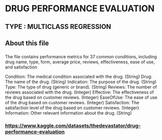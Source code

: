 # DRUG PERFORMANCE EVALUATION

## TYPE : MULTICLASS REGRESSION

## About this file
###
The  file contains performance metrics for 37 common conditions, including drug name, type, form, average price, reviews, effectiveness, ease of use, and satisfaction

Condition: The medical condition associated with the drug. (String)
Drug: The name of the drug. (String)
Indication: The purpose of the drug. (String)
Type: The type of drug (generic or brand). (String)
Reviews: The number of reviews associated with the drug. (Integer)
Effective: The effectiveness of the drug based on customer reviews. (Integer)
EaseOfUse: The ease of use of the drug based on customer reviews. (Integer)
Satisfaction: The satisfaction level of the drug based on customer reviews. (Integer)
Information: Other relevant information about the drug. (String)


### https://www.kaggle.com/datasets/thedevastator/drug-performance-evaluation

